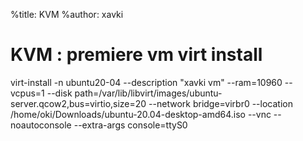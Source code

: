 %title: KVM
%author: xavki


# KVM : premiere vm virt install


virt-install -n ubuntu20-04 --description "xavki vm" --ram=10960 --vcpus=1 --disk path=/var/lib/libvirt/images/ubuntu-server.qcow2,bus=virtio,size=20 --network bridge=virbr0  --location /home/oki/Downloads/ubuntu-20.04-desktop-amd64.iso --vnc --noautoconsole --extra-args console=ttyS0
